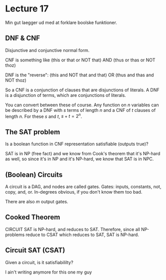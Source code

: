 # Lecture 17

Min gut laegger ud med at forklare boolske funktioner.

## DNF & CNF

Disjunctive and conjunctive normal form.

CNF is something like (this or that or NOT that) AND (thus or thas or NOT thoz)

DNF is the "reverse": (this and NOT that and that) OR (thus and thas and NOT
thoz)

So a CNF is a conjunction of clauses that are disjunctions of literals. A DNF is
a disjunction of terms, which are conjunctions of literals.

You can convert between these of course. Any function on $n$ variables can be
described by a DNF with $s$ terms of length $n$ and a CNF of $t$ clauses of
length $n$. For these $s$ and $t$, $s + t = 2^n$.

## The SAT problem

Is a boolean function in CNF representation satisfiable (outputs true)?

SAT is in NP (free fact) and we know from Cook's theorem that it's NP-hard as
well, so since it's in NP and it's NP-hard, we know that SAT is in NPC.

## (Boolean) Circuits

A circuit is a DAG, and nodes are called gates. Gates: inputs, constants, not,
copy, and, or. In-degrees obvious, if you don't know them too bad.

There are also $m$ output gates.

## Cooked Theorem

CIRCUIT SAT is NP-hard, and reduces to SAT. Therefore, since all NP-problems
reduce to CSAT which reduces to SAT, SAT is NP-hard.

## Circuit SAT (CSAT)

Given a circuit, is it satisfiabililty?

I ain't writing anymore for this one my guy
